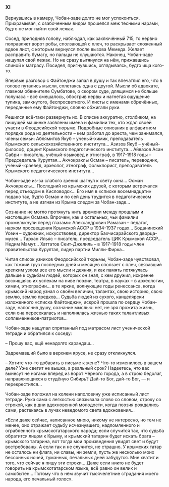 ### ХI

Вернувшись в камеру, Чобан-заде долго не мог успокоиться.
Прихрамывая, с озабоченным видом прошелся меж тесными нарами, будто не мог найти свой лежак. 

Сосед, приподняв голову, наблюдал, как заключённый 715, то нервно поправляет ворот робы, сползающей с плеч, то раскрывает сложенный вдвое лист, с которым вернулся после вызова Мемеда.
Желает расправить бумагу, но пальцы не слушаются. 
Наконец, Чобан-заде нащупал свой лежак.
Но не сразу вытянулся на нём, прижавшись спиной к матрасу.
Посидел, пригнувшись, оглядываясь, будто ища кого-то. 

Впервые разговор с Файтонджи запал в душу и так впечатлил его, что в голове путались мысли, сплетаясь одна с другой.
Мысли об адвокате, главном обвинителе Сумбатове, о скором суде, длящимся не больше получаса - всё смешалось, обострив нервы и нагнетая ощущение тупика, замкнутого, беспросветного.
И листы с именами обречённых, переданные ему Файтонджи, словно обжигали руки.

Решился всё-таки развернуть их.
В списке аккуратно, столбиком, на пишущей машинке заявлены имена и фамилии тех, кто ждал своей участи в Феодосийской тюрьме.
Подробные описания в алфавитном порядке рода их деятельности – кем работал до ареста, чем занимался, члены семьи: Аблямитов Якуб – ученый-химик, преподаватель Крымского сельскохозяйственного института...
Азизов Якуб – учёный-философ, доцент Крымского педагогического института…
Айвазов Асан Сабри – писатель, учёный-языковед и этнограф, в 1917-1918 годы – Председатель Курултая...
Акчокраклы Осман – писатель, переводчик, учёный-краевед, археолог, этнограф, фольклорист, преподаватель Крымского педагогического института… 

Чобан-заде из-за слабого зрения шагнул к свету окна...
Осман Акчокраклы...
Последний из крымских друзей, с которым встречался перед отъездом в Кисловодск...
Его имя в «списке восемнадцати» подано так, будто Осман и по сей день трудится в педагогическом институте, а не изгнан из Крыма следом за Чобан-заде... 

Сознание не могло протянуть нить времени между прошлым и настоящим Османа.
Впрочем, как и остальных, чьи фамилии промелькнули перед глазами: Александрович Рамазан – педагог, нарком просвещения Крымской АССР в 1934-1937 годах...
Боданинский Усеин – художник, искусствовед, директор Бахчисарайского дворца-музея…
Тархан Ильяс – писатель, председатель ЦИК Крымской АССР...
Недим Мамут...
Хаттатов Сеит-Джелиль – в 1917-1918 годы член правительства Курултая, лидер партии Милли-Фирка…

Читая список узников Феодосийской тюрьмы, Чобан-заде чувствовал, как тяжкий груз последних дней и месяцев сползает с плеч, связавший крепким узлом все его мысли и деяния, и как память потянулась дальше к судьбам людей, которых он знал, с кем дружил, искренне восхищаясь их успехам на ниве поэзии, театра, в науках – в археологии, химии, этнографии... в те яркие, волнующие годы ренессанса, когда крымский народ узнал о своём величии, талантах, свою историю, свою землю, землю предков...
Судьба людей из сухого, канцелярски изложенного «списка Файтонджи», искрой прошла по сердцу Чобан-заде, наполнив душу, сознание мыслью: нет, не зря прожита жизнь, если она пересекалась и наполнялась жизнью таких талантливых соплеменников-патриотов…

Чобан-заде нащупал спрятанный под матрасом лист ученической тетради и обратился к соседу:

– Прошу вас, ещё ненадолго карандаш...

Задремавший было в верхнем ярусе, не сразу откликнулся.

– Хотите что-то добавить в письме к жене?
Что-то изменилось в вашем деле?
Уже светит не вышка, а реальный срок?
Надеетесь, что вас вынесут не ногами вперед из ворот Чёрного города, а в строю бедолаг, направляющихся в студёную Сибирь?
Дай-то Бог, дай-то Бог, — и перекрестился...

Чобан-заде положил на колени наполовину уже исписанный лист тетради.
Рука сама с легкостью связывала слово со словом, строку со строкой, как в дни вдохновенной молодости, когда поэзия рождались сами, растекаясь в лучах неведомого света вдохновения…

«Если даже сейчас, написанное мною, никому не интересно, но тем не менее, оно отражает судьбу исчезнувшего, надломленного и ограбленного крымскотатарского народа; если случится так, что судьба обратится лицом к Крыму, и крымский татарин будет искать брата – крымского татарина, вот тогда мои произведения увидят свет и будут востребованы.
А если так и не случится, не страшно.
У крымских татар не осталось ни флага, ни славы, ни земли, пусть же несколько моих бессонных ночей, туманных, печальных дней забудутся.
Мне хватит и того, что сейчас я пишу эти строки...
Даже если никто не будет говорить на крымскотатарском языке, всё равно он велик и самобытен…
Потому что в нём звучит тысячелетние страдания моего народа, его печальный голос».

